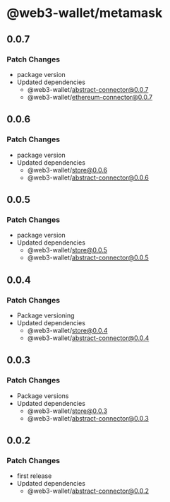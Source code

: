 # @web3-wallet/metamask

## 0.0.7

### Patch Changes

- package version
- Updated dependencies
  - @web3-wallet/abstract-connector@0.0.7
  - @web3-wallet/ethereum-connector@0.0.7

## 0.0.6

### Patch Changes

- package version
- Updated dependencies
  - @web3-wallet/store@0.0.6
  - @web3-wallet/abstract-connector@0.0.6

## 0.0.5

### Patch Changes

- package version
- Updated dependencies
  - @web3-wallet/store@0.0.5
  - @web3-wallet/abstract-connector@0.0.5

## 0.0.4

### Patch Changes

- Package versioning
- Updated dependencies
  - @web3-wallet/store@0.0.4
  - @web3-wallet/abstract-connector@0.0.4

## 0.0.3

### Patch Changes

- Package versions
- Updated dependencies
  - @web3-wallet/store@0.0.3
  - @web3-wallet/abstract-connector@0.0.3

## 0.0.2

### Patch Changes

- first release
- Updated dependencies
  - @web3-wallet/abstract-connector@0.0.2
